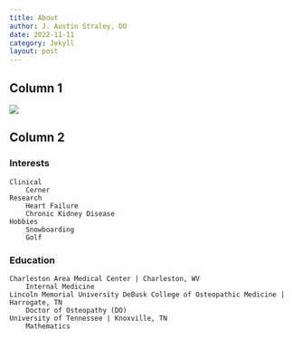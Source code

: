 ```yaml
---
title: About
author: J. Austin Straley, DO
date: 2022-11-11
category: Jekyll
layout: post
---
```


## Column 1

![](gitbook/images/IMG_3414.png)

## Column 2
### Interests
    Clinical
        Cerner
    Research
        Heart Failure
        Chronic Kidney Disease
    Hobbies
        Snowboarding
        Golf
### Education
    Charleston Area Medical Center | Charleston, WV
        Internal Medicine
    Lincoln Memorial University DeBusk College of Osteopathic Medicine | Harrogate, TN
        Doctor of Osteopathy (DO)
    University of Tennessee | Knoxville, TN
        Mathematics
